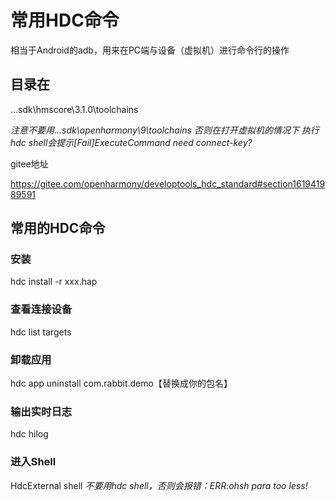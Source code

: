 # 常用HDC命令

相当于Android的adb，用来在PC端与设备（虚拟机）进行命令行的操作

## 目录在

...sdk\hmscore\3.1.0\toolchains

*注意不要用...sdk\openharmony\9\toolchains 否则在打开虚拟机的情况下 执行hdc shell会提示[Fail]ExecuteCommand need connect-key?*

gitee地址

https://gitee.com/openharmony/developtools_hdc_standard#section161941989591

## 常用的HDC命令

### 安装
hdc install -r xxx.hap

### 查看连接设备
hdc list targets

### 卸载应用
hdc app uninstall com.rabbit.demo【替换成你的包名】

### 输出实时日志
hdc hilog

### 进入Shell
HdcExternal shell
*不要用hdc shell，否则会报错：ERR:ohsh para too less!*
